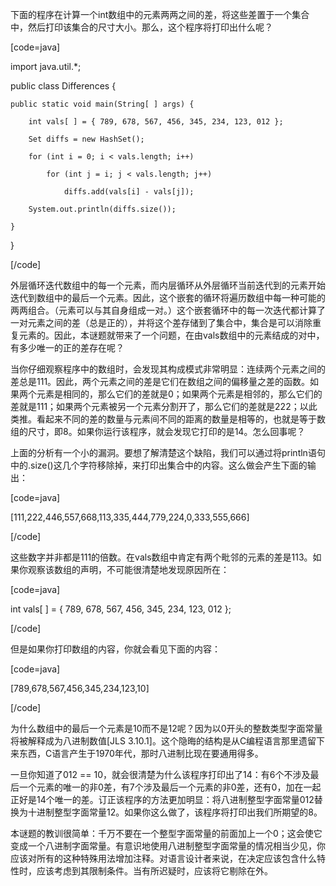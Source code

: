 下面的程序在计算一个int数组中的元素两两之间的差，将这些差置于一个集合中，然后打印该集合的尺寸大小。那么，这个程序将打印出什么呢？ 
[code=java]
import java.util.*;
public class Differences {
    public static void main(String[ ] args) {
        int vals[ ] = { 789, 678, 567, 456, 345, 234, 123, 012 };
        Set diffs = new HashSet();
        for (int i = 0; i < vals.length; i++)
            for (int j = i; j < vals.length; j++)
                diffs.add(vals[i] - vals[j]);
        System.out.println(diffs.size());
    }
}
[/code]
外层循环迭代数组中的每一个元素，而内层循环从外层循环当前迭代到的元素开始迭代到数组中的最后一个元素。因此，这个嵌套的循环将遍历数组中每一种可能的两两组合。（元素可以与其自身组成一对。）这个嵌套循环中的每一次迭代都计算了一对元素之间的差（总是正的），并将这个差存储到了集合中，集合是可以消除重复元素的。因此，本谜题就带来了一个问题，在由vals数组中的元素结成的对中，有多少唯一的正的差存在呢？ 
当你仔细观察程序中的数组时，会发现其构成模式非常明显：连续两个元素之间的差总是111。因此，两个元素之间的差是它们在数组之间的偏移量之差的函数。如果两个元素是相同的，那么它们的差就是0；如果两个元素是相邻的，那么它们的差就是111；如果两个元素被另一个元素分割开了，那么它们的差就是222；以此类推。看起来不同的差的数量与元素间不同的距离的数量是相等的，也就是等于数组的尺寸，即8。如果你运行该程序，就会发现它打印的是14。怎么回事呢？ 
上面的分析有一个小的漏洞。要想了解清楚这个缺陷，我们可以通过将println语句中的.size()这几个字符移除掉，来打印出集合中的内容。这么做会产生下面的输出： 
[code=java]
[111,222,446,557,668,113,335,444,779,224,0,333,555,666]
[/code]
这些数字并非都是111的倍数。在vals数组中肯定有两个毗邻的元素的差是113。如果你观察该数组的声明，不可能很清楚地发现原因所在： 
[code=java]
int vals[ ] = { 789, 678, 567, 456, 345, 234, 123, 012 };
[/code]
但是如果你打印数组的内容，你就会看见下面的内容： 
[code=java]
[789,678,567,456,345,234,123,10]
[/code]
为什么数组中的最后一个元素是10而不是12呢？因为以0开头的整数类型字面常量将被解释成为八进制数值[JLS 3.10.1]。这个隐晦的结构是从C编程语言那里遗留下来东西，C语言产生于1970年代，那时八进制比现在要通用得多。 
一旦你知道了012 == 10，就会很清楚为什么该程序打印出了14：有6个不涉及最后一个元素的唯一的非0差，有7个涉及最后一个元素的非0差，还有0，加在一起正好是14个唯一的差。订正该程序的方法更加明显：将八进制整型字面常量012替换为十进制整型字面常量12。如果你这么做了，该程序将打印出我们所期望的8。 
本谜题的教训很简单：千万不要在一个整型字面常量的前面加上一个0；这会使它变成一个八进制字面常量。有意识地使用八进制整型字面常量的情况相当少见，你应该对所有的这种特殊用法增加注释。对语言设计者来说，在决定应该包含什么特性时，应该考虑到其限制条件。当有所迟疑时，应该将它剔除在外。